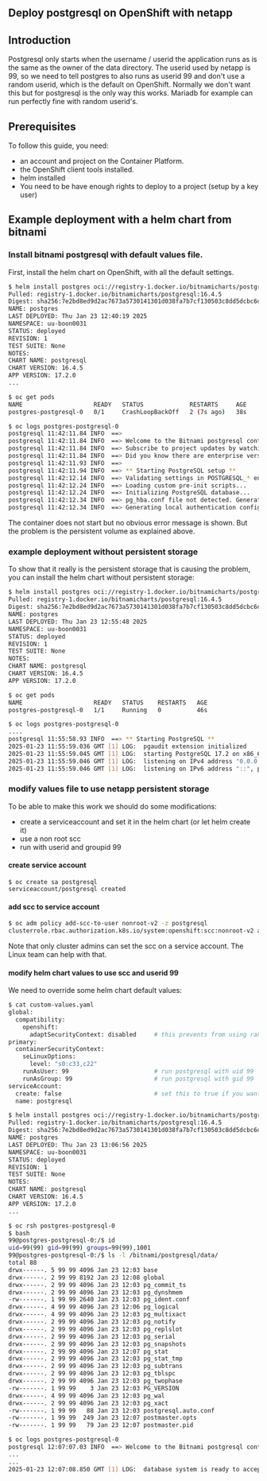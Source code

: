 ## Deploy postgresql on OpenShift with netapp

## Introduction
Postgresql only starts when the username / userid the application runs as is the same as the owner of the data directory.
The userid used by netapp is 99, so we need to tell postgres to also runs as userid 99 and don't use a random userid, which is the default on OpenShift.
Normally we don't want this but for postgresql is the only way this works.
Mariadb for example can run perfectly fine with random userid's.

## Prerequisites

To follow this guide, you need: 

- an account and project on the Container Platform.
- the OpenShift client tools installed. 
- helm installed
- You need to be have enough rights to deploy to a project (setup by a key user)

## Example deployment with a helm chart from bitnami

### Install bitnami postgresql with default values file.

First, install the helm chart on OpenShift, with all the default settings.

```bash
$ helm install postgres oci://registry-1.docker.io/bitnamicharts/postgresql --version=16.4.5
Pulled: registry-1.docker.io/bitnamicharts/postgresql:16.4.5
Digest: sha256:7e2bd8ed9d2ac7673a5730141301d038fa7b7cf130503c8dd5dcbc6ddfe0e377
NAME: postgres
LAST DEPLOYED: Thu Jan 23 12:40:19 2025
NAMESPACE: uu-boon0031
STATUS: deployed
REVISION: 1
TEST SUITE: None
NOTES:
CHART NAME: postgresql
CHART VERSION: 16.4.5
APP VERSION: 17.2.0
...
```

```bash
$ oc get pods
NAME                    READY   STATUS             RESTARTS     AGE
postgres-postgresql-0   0/1     CrashLoopBackOff   2 (7s ago)   38s
```

```bash
$ oc logs postgres-postgresql-0
postgresql 11:42:11.84 INFO  ==> 
postgresql 11:42:11.84 INFO  ==> Welcome to the Bitnami postgresql container
postgresql 11:42:11.84 INFO  ==> Subscribe to project updates by watching https://github.com/bitnami/containers
postgresql 11:42:11.84 INFO  ==> Did you know there are enterprise versions of the Bitnami catalog? For enhanced secure software supply chain features, unlimited pulls from Docker, LTS support, or application customization, see Bitnami Premium or Tanzu Application Catalog. See https://www.arrow.com/globalecs/na/vendors/bitnami/ for more information.
postgresql 11:42:11.93 INFO  ==> 
postgresql 11:42:11.94 INFO  ==> ** Starting PostgreSQL setup **
postgresql 11:42:12.14 INFO  ==> Validating settings in POSTGRESQL_* env vars..
postgresql 11:42:12.24 INFO  ==> Loading custom pre-init scripts...
postgresql 11:42:12.24 INFO  ==> Initializing PostgreSQL database...
postgresql 11:42:12.34 INFO  ==> pg_hba.conf file not detected. Generating it...
postgresql 11:42:12.34 INFO  ==> Generating local authentication configuration
```
The container does not start but no obvious error message is shown. But the problem is the persistent volume as explained above.

### example deployment without persistent storage

To show that it really is the persistent storage that is causing the problem, you can install the helm chart without persistent storage:

```bash
$ helm install postgres oci://registry-1.docker.io/bitnamicharts/postgresql --version=16.4.5 --set primary.persistence.enabled=false
Pulled: registry-1.docker.io/bitnamicharts/postgresql:16.4.5
Digest: sha256:7e2bd8ed9d2ac7673a5730141301d038fa7b7cf130503c8dd5dcbc6ddfe0e377
NAME: postgres
LAST DEPLOYED: Thu Jan 23 12:55:48 2025
NAMESPACE: uu-boon0031
STATUS: deployed
REVISION: 1
TEST SUITE: None
NOTES:
CHART NAME: postgresql
CHART VERSION: 16.4.5
APP VERSION: 17.2.0
```

```bash
$ oc get pods
NAME                    READY   STATUS    RESTARTS   AGE
postgres-postgresql-0   1/1     Running   0          46s
```

```bash
$ oc logs postgres-postgresql-0
....
postgresql 11:55:58.93 INFO  ==> ** Starting PostgreSQL **
2025-01-23 11:55:59.036 GMT [1] LOG:  pgaudit extension initialized
2025-01-23 11:55:59.045 GMT [1] LOG:  starting PostgreSQL 17.2 on x86_64-pc-linux-gnu, compiled by gcc (Debian 12.2.0-14) 12.2.0, 64-bit
2025-01-23 11:55:59.046 GMT [1] LOG:  listening on IPv4 address "0.0.0.0", port 5432
2025-01-23 11:55:59.046 GMT [1] LOG:  listening on IPv6 address "::", port 5432
```

### modify values file to use netapp persistent storage

To be able to make this work we should do some modifications:

* create a serviceaccount and set it in the helm chart (or let helm create it)
* use a non root scc
* run with userid and groupid 99

#### create service account
```
$ oc create sa postgresql
serviceaccount/postgresql created
```

#### add scc to service account
```bash
$ oc adm policy add-scc-to-user nonroot-v2 -z postgresql
clusterrole.rbac.authorization.k8s.io/system:openshift:scc:nonroot-v2 added: "postgresql"
```
Note that only cluster admins can set the scc on a service account. The Linux team can help with that. 

#### modify helm chart values to use scc and userid 99
We need to override some helm chart default values:

```bash
$ cat custom-values.yaml 
global:
  compatibility:
    openshift:
      adaptSecurityContext: disabled     # this prevents from using random userid's
primary:
  containerSecurityContext:
    seLinuxOptions: 
      level: "s0:c33,c22"
    runAsUser: 99                        # run postgresql with uid 99
    runAsGroup: 99                       # run postgresql with gid 99
serviceAccount:
  create: false                          # set this to true if you want helm to create the service account.
  name: postgresql
```

```bash
$ helm install postgres oci://registry-1.docker.io/bitnamicharts/postgresql --version=16.4.5 -f custom-values.yaml 
Pulled: registry-1.docker.io/bitnamicharts/postgresql:16.4.5
Digest: sha256:7e2bd8ed9d2ac7673a5730141301d038fa7b7cf130503c8dd5dcbc6ddfe0e377
NAME: postgres
LAST DEPLOYED: Thu Jan 23 13:06:56 2025
NAMESPACE: uu-boon0031
STATUS: deployed
REVISION: 1
TEST SUITE: None
NOTES:
CHART NAME: postgresql
CHART VERSION: 16.4.5
APP VERSION: 17.2.0
...
```

```bash
$ oc rsh postgres-postgresql-0 
$ bash
99@postgres-postgresql-0:/$ id
uid=99(99) gid=99(99) groups=99(99),1001
99@postgres-postgresql-0:/$ ls -l /bitnami/postgresql/data/
total 88
drwx------. 5 99 99 4096 Jan 23 12:03 base
drwx------. 2 99 99 8192 Jan 23 12:08 global
drwx------. 2 99 99 4096 Jan 23 12:03 pg_commit_ts
drwx------. 2 99 99 4096 Jan 23 12:03 pg_dynshmem
-rw-------. 1 99 99 2640 Jan 23 12:03 pg_ident.conf
drwx------. 4 99 99 4096 Jan 23 12:06 pg_logical
drwx------. 4 99 99 4096 Jan 23 12:03 pg_multixact
drwx------. 2 99 99 4096 Jan 23 12:03 pg_notify
drwx------. 2 99 99 4096 Jan 23 12:03 pg_replslot
drwx------. 2 99 99 4096 Jan 23 12:03 pg_serial
drwx------. 2 99 99 4096 Jan 23 12:03 pg_snapshots
drwx------. 2 99 99 4096 Jan 23 12:07 pg_stat
drwx------. 2 99 99 4096 Jan 23 12:03 pg_stat_tmp
drwx------. 2 99 99 4096 Jan 23 12:03 pg_subtrans
drwx------. 2 99 99 4096 Jan 23 12:03 pg_tblspc
drwx------. 2 99 99 4096 Jan 23 12:03 pg_twophase
-rw-------. 1 99 99    3 Jan 23 12:03 PG_VERSION
drwx------. 4 99 99 4096 Jan 23 12:03 pg_wal
drwx------. 2 99 99 4096 Jan 23 12:03 pg_xact
-rw-------. 1 99 99   88 Jan 23 12:03 postgresql.auto.conf
-rw-------. 1 99 99  249 Jan 23 12:07 postmaster.opts
-rw-------. 1 99 99   79 Jan 23 12:07 postmaster.pid
```

```bash
$ oc logs postgres-postgresql-0 
postgresql 12:07:07.03 INFO  ==> Welcome to the Bitnami postgresql container
...
...
2025-01-23 12:07:08.850 GMT [1] LOG:  database system is ready to accept connections
```
